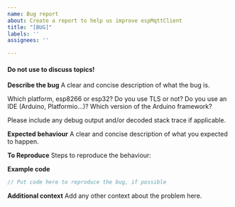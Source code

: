 ```yaml
---
name: Bug report
about: Create a report to help us improve espMqttClient
title: "[BUG]"
labels: ''
assignees: ''

---
```


#### Do not use to discuss topics! 

**Describe the bug**
A clear and concise description of what the bug is.

Which platform, esp8266 or esp32?
Do you use TLS or not?
Do you use an IDE (Arduino, Platformio...)?
Which version of the Arduino framework?

Please include any debug output and/or decoded stack trace if applicable.

**Expected behaviour**
A clear and concise description of what you expected to happen.

**To Reproduce**
Steps to reproduce the behaviour:

**Example code**
```cpp
// Put code here to reproduce the bug, if possible
```

**Additional context**
Add any other context about the problem here.
